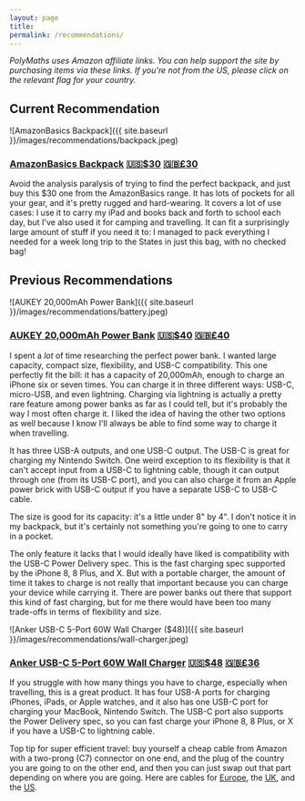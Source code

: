 ```yaml
---
layout: page
title:
permalink: /recommendations/
---
```


_PolyMaths uses Amazon affiliate links. You can help support the site by purchasing items via these links. If you're not from the US, please click on the relevant flag for your country._

## Current Recommendation

![AmazonBasics Backpack]({{ site.baseurl }}/images/recommendations/backpack.jpeg)

### [AmazonBasics Backpack](https://amzn.to/2LWktGP) [🇺🇸$30](https://amzn.to/2LWktGP) [🇬🇧£30](https://amzn.to/2OL5Un6)

Avoid the analysis paralysis of trying to find the perfect backpack, and just buy this $30 one from the AmazonBasics range. It has lots of pockets for all your gear, and it's pretty rugged and hard-wearing. It covers a lot of use cases: I use it to carry my iPad and books back and forth to school each day, but I've also used it for    camping and travelling. It can fit a surprisingly large amount of stuff if you need it to: I managed to pack everything I needed for a week long trip to the States in just this bag, with no checked bag!

## Previous Recommendations

![AUKEY 20,000mAh Power Bank]({{ site.baseurl }}/images/recommendations/battery.jpeg)

### [AUKEY 20,000mAh Power Bank](https://amzn.to/2Kxggnl) [🇺🇸$40](https://amzn.to/2Kxggnl) [🇬🇧£40](https://amzn.to/2Kwo20O)

I spent a _lot_ of time researching the perfect power bank. I wanted large capacity, compact size, flexibility, and USB-C compatibility. This one perfectly fit the bill: it has a capacity of 20,000mAh, enough to charge an iPhone six or seven times. You can charge it in three different ways: USB-C, micro-USB, and even lightning. Charging via lightning is actually a pretty rare feature among power banks as far as I could tell, but it's probably the way I most often charge it. I liked the idea of having the other two options as well because I know I'll always be able to find some way to charge it when travelling. 

It has three USB-A outputs, and one USB-C output. The USB-C is great for charging my Nintendo Switch. One weird exception to its flexibility is that it can't accept input from a USB-C to lightning cable, though it can output through one (from its USB-C port), and you can also charge it from an Apple power brick with USB-C output if you have a separate USB-C to USB-C cable.

The size is good for its capacity: it's a little under 8" by 4". I don't notice it in my backpack, but it's certainly not something you're going to one to carry in a pocket.

The only feature it lacks that I would ideally have liked is compatibility with the USB-C Power Delivery spec. This is the fast charging spec supported by the iPhone 8, 8 Plus, and X. But with a portable charger, the amount of time it takes to charge is not really that important because you can charge your device while carrying it. There are power banks out there that support this kind of fast charging, but for me there would have been too many trade-offs in terms of flexibility and size.

![Anker USB-C 5-Port 60W Wall Charger ($48)]({{ site.baseurl }}/images/recommendations/wall-charger.jpeg)

### [Anker USB-C 5-Port 60W Wall Charger](https://amzn.to/2vllL3X) [🇺🇸$48](https://amzn.to/2vllL3X) [🇬🇧£36](https://amzn.to/2vDuC08)

If you struggle with how many things you have to charge, especially when travelling, this is a great product. It has four USB-A ports for charging iPhones, iPads, or Apple watches, and it also has one USB-C port for charging your MacBook, Nintendo Switch. The USB-C port also supports the Power Delivery spec, so you can fast charge your iPhone 8, 8 Plus, or X if you have a USB-C to lightning cable.

Top tip for super efficient travel: buy yourself a cheap cable from Amazon with a two-prong (C7) connector on one end, and the plug of the country you are going to on the other end, and then you can just swap out that part depending on where you are going. Here are cables for [Europe](https://amzn.to/2Kwxa5B), the [UK](https://amzn.to/2vsFEGr), and the [US](https://amzn.to/2AVTk1R).